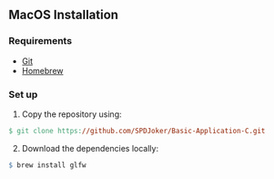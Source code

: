## MacOS Installation

### Requirements

* [Git](https://git-scm.com/downloads)
* [Homebrew](https://brew.sh/)

### Set up

1. Copy the repository using:
```Makefile
$ git clone https://github.com/SPDJoker/Basic-Application-C.git
```

2. Download the dependencies locally:
```Makefile
$ brew install glfw
```